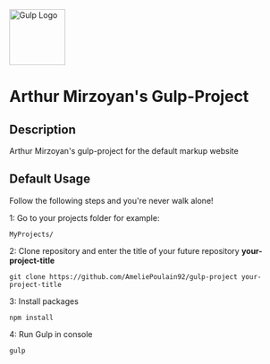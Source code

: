 <img src="https://worldvectorlogo.com/logos/gulp.svg" alt="Gulp Logo" width="100">

# Arthur Mirzoyan's Gulp-Project 
## Description
Arthur Mirzoyan's gulp-project for the default markup website

## Default Usage
Follow the following steps and you're never walk alone!

1: Go to your projects folder for example:
```
MyProjects/
```
2: Clone repository and enter the title of your future repository <strong>your-project-title</strong>
```
git clone https://github.com/AmeliePoulain92/gulp-project your-project-title
```
3: Install packages
```
npm install 
```
4: Run Gulp in console
```
gulp  
```

